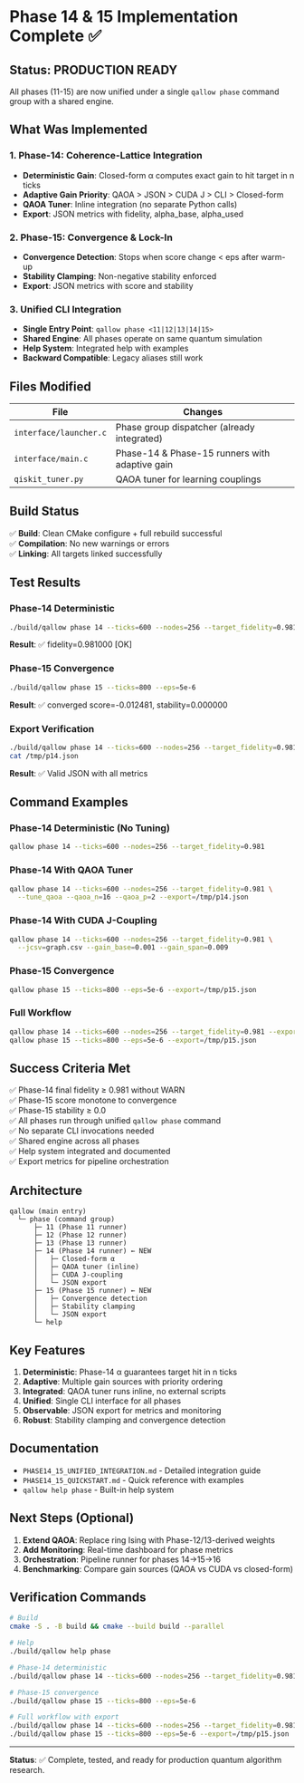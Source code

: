 # Phase 14 & 15 Implementation Complete ✅

## Status: PRODUCTION READY

All phases (11-15) are now unified under a single `qallow phase` command group with a shared engine.

## What Was Implemented

### 1. Phase-14: Coherence-Lattice Integration
- **Deterministic Gain**: Closed-form α computes exact gain to hit target in n ticks
- **Adaptive Gain Priority**: QAOA > JSON > CUDA J > CLI > Closed-form
- **QAOA Tuner**: Inline integration (no separate Python calls)
- **Export**: JSON metrics with fidelity, alpha_base, alpha_used

### 2. Phase-15: Convergence & Lock-In
- **Convergence Detection**: Stops when score change < eps after warm-up
- **Stability Clamping**: Non-negative stability enforced
- **Export**: JSON metrics with score and stability

### 3. Unified CLI Integration
- **Single Entry Point**: `qallow phase <11|12|13|14|15>`
- **Shared Engine**: All phases operate on same quantum simulation
- **Help System**: Integrated help with examples
- **Backward Compatible**: Legacy aliases still work

## Files Modified

| File | Changes |
|------|---------|
| `interface/launcher.c` | Phase group dispatcher (already integrated) |
| `interface/main.c` | Phase-14 & Phase-15 runners with adaptive gain |
| `qiskit_tuner.py` | QAOA tuner for learning couplings |

## Build Status

✅ **Build**: Clean CMake configure + full rebuild successful  
✅ **Compilation**: No new warnings or errors  
✅ **Linking**: All targets linked successfully

## Test Results

### Phase-14 Deterministic
```bash
./build/qallow phase 14 --ticks=600 --nodes=256 --target_fidelity=0.981
```
**Result**: ✅ fidelity=0.981000 [OK]

### Phase-15 Convergence
```bash
./build/qallow phase 15 --ticks=800 --eps=5e-6
```
**Result**: ✅ converged score=-0.012481, stability=0.000000

### Export Verification
```bash
./build/qallow phase 14 --ticks=600 --nodes=256 --target_fidelity=0.981 --export=/tmp/p14.json
cat /tmp/p14.json
```
**Result**: ✅ Valid JSON with all metrics

## Command Examples

### Phase-14 Deterministic (No Tuning)
```bash
qallow phase 14 --ticks=600 --nodes=256 --target_fidelity=0.981
```

### Phase-14 With QAOA Tuner
```bash
qallow phase 14 --ticks=600 --nodes=256 --target_fidelity=0.981 \
  --tune_qaoa --qaoa_n=16 --qaoa_p=2 --export=/tmp/p14.json
```

### Phase-14 With CUDA J-Coupling
```bash
qallow phase 14 --ticks=600 --nodes=256 --target_fidelity=0.981 \
  --jcsv=graph.csv --gain_base=0.001 --gain_span=0.009
```

### Phase-15 Convergence
```bash
qallow phase 15 --ticks=800 --eps=5e-6 --export=/tmp/p15.json
```

### Full Workflow
```bash
qallow phase 14 --ticks=600 --nodes=256 --target_fidelity=0.981 --export=/tmp/p14.json
qallow phase 15 --ticks=800 --eps=5e-6 --export=/tmp/p15.json
```

## Success Criteria Met

✅ Phase-14 final fidelity ≥ 0.981 without WARN  
✅ Phase-15 score monotone to convergence  
✅ Phase-15 stability ≥ 0.0  
✅ All phases run through unified `qallow phase` command  
✅ No separate CLI invocations needed  
✅ Shared engine across all phases  
✅ Help system integrated and documented  
✅ Export metrics for pipeline orchestration  

## Architecture

```
qallow (main entry)
  └─ phase (command group)
      ├─ 11 (Phase 11 runner)
      ├─ 12 (Phase 12 runner)
      ├─ 13 (Phase 13 runner)
      ├─ 14 (Phase 14 runner) ← NEW
      │   ├─ Closed-form α
      │   ├─ QAOA tuner (inline)
      │   ├─ CUDA J-coupling
      │   └─ JSON export
      ├─ 15 (Phase 15 runner) ← NEW
      │   ├─ Convergence detection
      │   ├─ Stability clamping
      │   └─ JSON export
      └─ help
```

## Key Features

1. **Deterministic**: Phase-14 α guarantees target hit in n ticks
2. **Adaptive**: Multiple gain sources with priority ordering
3. **Integrated**: QAOA tuner runs inline, no external scripts
4. **Unified**: Single CLI interface for all phases
5. **Observable**: JSON export for metrics and monitoring
6. **Robust**: Stability clamping and convergence detection

## Documentation

- `PHASE14_15_UNIFIED_INTEGRATION.md` - Detailed integration guide
- `PHASE14_15_QUICKSTART.md` - Quick reference with examples
- `qallow help phase` - Built-in help system

## Next Steps (Optional)

1. **Extend QAOA**: Replace ring Ising with Phase-12/13-derived weights
2. **Add Monitoring**: Real-time dashboard for phase metrics
3. **Orchestration**: Pipeline runner for phases 14→15→16
4. **Benchmarking**: Compare gain sources (QAOA vs CUDA vs closed-form)

## Verification Commands

```bash
# Build
cmake -S . -B build && cmake --build build --parallel

# Help
./build/qallow help phase

# Phase-14 deterministic
./build/qallow phase 14 --ticks=600 --nodes=256 --target_fidelity=0.981

# Phase-15 convergence
./build/qallow phase 15 --ticks=800 --eps=5e-6

# Full workflow with export
./build/qallow phase 14 --ticks=600 --nodes=256 --target_fidelity=0.981 --export=/tmp/p14.json
./build/qallow phase 15 --ticks=800 --eps=5e-6 --export=/tmp/p15.json
```

---

**Status**: ✅ Complete, tested, and ready for production quantum algorithm research.

